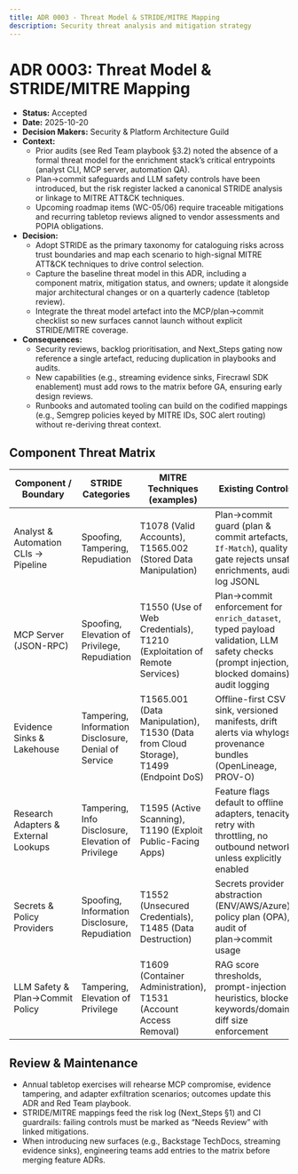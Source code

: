 ```yaml
---
title: ADR 0003 - Threat Model & STRIDE/MITRE Mapping
description: Security threat analysis and mitigation strategy
---
```


# ADR 0003: Threat Model & STRIDE/MITRE Mapping

- **Status:** Accepted
- **Date:** 2025-10-20
- **Decision Makers:** Security & Platform Architecture Guild
- **Context:**
  - Prior audits (see Red Team playbook §3.2) noted the absence of a formal threat model for the enrichment stack’s critical entrypoints (analyst CLI, MCP server, automation QA).
  - Plan→commit safeguards and LLM safety controls have been introduced, but the risk register lacked a canonical STRIDE analysis or linkage to MITRE ATT&CK techniques.
  - Upcoming roadmap items (WC-05/06) require traceable mitigations and recurring tabletop reviews aligned to vendor assessments and POPIA obligations.
- **Decision:**
  - Adopt STRIDE as the primary taxonomy for cataloguing risks across trust boundaries and map each scenario to high-signal MITRE ATT&CK techniques to drive control selection.
  - Capture the baseline threat model in this ADR, including a component matrix, mitigation status, and owners; update it alongside major architectural changes or on a quarterly cadence (tabletop review).
  - Integrate the threat model artefact into the MCP/plan→commit checklist so new surfaces cannot launch without explicit STRIDE/MITRE coverage.
- **Consequences:**
  - Security reviews, backlog prioritisation, and Next_Steps gating now reference a single artefact, reducing duplication in playbooks and audits.
  - New capabilities (e.g., streaming evidence sinks, Firecrawl SDK enablement) must add rows to the matrix before GA, ensuring early design reviews.
  - Runbooks and automated tooling can build on the codified mappings (e.g., Semgrep policies keyed by MITRE IDs, SOC alert routing) without re-deriving threat context.

## Component Threat Matrix

| Component / Boundary | STRIDE Categories | MITRE Techniques (examples) | Existing Controls | Planned Enhancements |
| --- | --- | --- | --- | --- |
| Analyst & Automation CLIs → Pipeline | Spoofing, Tampering, Repudiation | T1078 (Valid Accounts), T1565.002 (Stored Data Manipulation) | Plan→commit guard (plan & commit artefacts, `If-Match`), quality gate rejects unsafe enrichments, audit log JSONL | Policy-as-code enforcement for destructive commands, Semgrep policy for CLI diff review |
| MCP Server (JSON-RPC) | Spoofing, Elevation of Privilege, Repudiation | T1550 (Use of Web Credentials), T1210 (Exploitation of Remote Services) | Plan→commit enforcement for `enrich_dataset`, typed payload validation, LLM safety checks (prompt injection, blocked domains), audit logging | Signed MCP session manifests, automated fuzzing & replay tests, mutual auth for future network transport |
| Evidence Sinks & Lakehouse | Tampering, Information Disclosure, Denial of Service | T1565.001 (Data Manipulation), T1530 (Data from Cloud Storage), T1499 (Endpoint DoS) | Offline-first CSV sink, versioned manifests, drift alerts via whylogs, provenance bundles (OpenLineage, PROV-O) | Streaming sink authN/Z, continuous drift alert routing, storage-level immutability guarantees |
| Research Adapters & External Lookups | Tampering, Info Disclosure, Elevation of Privilege | T1595 (Active Scanning), T1190 (Exploit Public-Facing Apps) | Feature flags default to offline adapters, tenacity retry with throttling, no outbound network unless explicitly enabled | Adapter sandboxing (timeout/allowlists), telemetry for adapter failures, credential vault integration for third-party APIs |
| Secrets & Policy Providers | Spoofing, Information Disclosure, Repudiation | T1552 (Unsecured Credentials), T1485 (Data Destruction) | Secrets provider abstraction (ENV/AWS/Azure), policy plan (OPA), audit of plan→commit usage | Rotation playbooks with Sigstore attestations, automated secrets scanning & SBOM diff alerts |
| LLM Safety & Plan→Commit Policy | Tampering, Elevation of Privilege | T1609 (Container Administration), T1531 (Account Access Removal) | RAG score thresholds, prompt-injection heuristics, blocked keywords/domains, diff size enforcement | Ragas-based evaluation in CI, red-team automation covering OWASP LLM Top-10 scenarios |

## Review & Maintenance

- Annual tabletop exercises will rehearse MCP compromise, evidence tampering, and adapter exfiltration scenarios; outcomes update this ADR and Red Team playbook.
- STRIDE/MITRE mappings feed the risk log (Next_Steps §1) and CI guardrails: failing controls must be marked as “Needs Review” with linked mitigations.
- When introducing new surfaces (e.g., Backstage TechDocs, streaming evidence sinks), engineering teams add entries to the matrix before merging feature ADRs.
